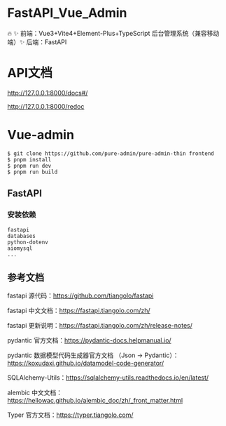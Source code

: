 # FastAPI_Vue_Admin
🔥 ✨ 前端：Vue3+Vite4+Element-Plus+TypeScript 后台管理系统（兼容移动端）✨ 后端：FastAPI



# API文档

http://127.0.0.1:8000/docs#/

http://127.0.0.1:8000/redoc



# Vue-admin

```shell
$ git clone https://github.com/pure-admin/pure-admin-thin frontend
$ pnpm install
$ pnpm run dev
$ pnpm run build
```



## FastAPI

### 安装依赖

```
fastapi
databases
python-dotenv
aiomysql
...
```



## 参考文档

fastapi 源代码：https://github.com/tiangolo/fastapi

fastapi 中文文档：https://fastapi.tiangolo.com/zh/

fastapi 更新说明：https://fastapi.tiangolo.com/zh/release-notes/

pydantic 官方文档：https://pydantic-docs.helpmanual.io/

pydantic 数据模型代码生成器官方文档 （Json -> Pydantic）：https://koxudaxi.github.io/datamodel-code-generator/

SQLAlchemy-Utils：https://sqlalchemy-utils.readthedocs.io/en/latest/

alembic 中文文档：https://hellowac.github.io/alembic_doc/zh/_front_matter.html

Typer 官方文档：https://typer.tiangolo.com/

